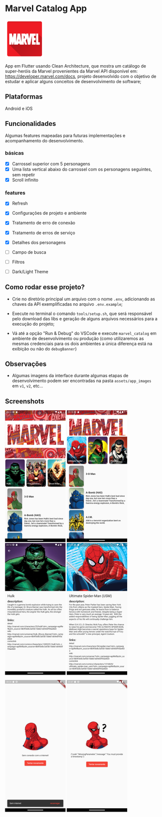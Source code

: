 # Marvel Catalog App
![Alt text](assets/images/marvel.png?raw=true "Title")

App em Flutter usando Clean Architecture, que mostra um catálogo de super-heróis da Marvel provenientes da Marvel API disponível em: https://developer.marvel.com/docs, projeto desenvolvido com o objetivo de estudar e aplicar alguns conceitos de desenvolvimento de software; 


## Plataformas
Android e iOS

## Funcionalidades

Algumas features mapeadas para futuras implementações e acompanhamento do desenvolvimento.

### básicas
- [x] Carrossel superior com 5 personagens
- [x] Uma lista vertical abaixo do carrossel com os personagens seguintes, sem repetir
- [x] Scroll infinito

### features
- [x] Refresh
- [x] Configurações de projeto e ambiente
- [x] Tratamento de erro de conexão
- [x] Tratamento de erros de serviço
- [x] Detalhes dos personagens
- [ ] Campo de busca
- [ ] Filtros
- [ ] Dark/Light Theme


## Como rodar esse projeto?

- Crie no diretório principal um arquivo com o nome `.env`, adicionando as chaves da API exemplificadas no arquivo `.env.example`;

- Execute no terminal o comando `tools/setup.sh`, que será responsável pelo download das libs e geração de alguns arquivos necessários para a execução do projeto;

- Vá até a opção "Run & Debug" do VSCode e execute `marvel_catalog` em ambiente de desenvolvimento ou produção (como utilizaremos as mesmas credenciais para os dois ambientes a única diferença está na exibição ou não do `debugBanner`)



## Observações

- Algumas imagens da interface durante algumas etapas de desenvolvimento podem ser encontradas na pasta `assets/app_images` em `v1`, `v2`, etc... 


## Screenshots

<p float="left">
  <img src="assets/app_images/v2/Screenshot_1681179228.png" width="200" />
  <img src="assets/app_images/v2/Screenshot_1681179347.png" width="200" /> 
  <img src="assets/app_images/v2/Screenshot_1681179264.png" width="200" />
  <img src="assets/app_images/v2/Screenshot_1681179340.png" width="200" />
</p>

<p float="left">
  <img src="assets/app_images/v1/Screenshot_1681126496.png" width="200" />
  <img src="assets/app_images/v1/Screenshot_1681091227.png" width="200" /> 
</p>


